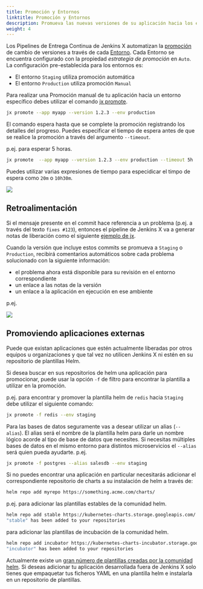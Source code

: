```yaml
---
title: Promoción y Entornos
linktitle: Promoción y Entornos
description: Promueva las nuevas versiones de su aplicación hacia los entornos
weight: 4
---
```


Los Pipelines de Entrega Continua de Jenkins X automatizan la [promoción](/es/about/concepts/features/#promoción) de cambio de versiones a través de cada [Entorno](/es/about/concepts/features/#entornos). Cada Entorno se encuentra configurado con la propiedad _estrategia de promoción_ en `Auto`. La configuración pre-establecida para los entornos es:

* El entorno `Staging` utiliza promoción automática
* El entorno `Production` utiliza promoción `Manual`

Para realizar una Promoción manual de tu aplicación hacia un entorno específico debes utilizar el comando [jx promote](/commands/jx_promote/).

```sh
jx promote --app myapp --version 1.2.3 --env production
```

El comando espera hasta que se complete la promoción registrando los detalles del progreso. Puedes especificar el tiempo de espera antes de que se realice la promoción a través del argumento `--timeout`.

p.ej. para esperar 5 horas.

```sh
jx promote  --app myapp --version 1.2.3 --env production --timeout 5h
```

Puedes utilizar varias expresiones de tiempo para especidicar el timpo de espera como `20m` o `10h30m`.

<img src="/images/overview.png" class="img-thumbnail">

## Retroalimentación

Si el mensaje presente en el commit hace referencia a un problema (p.ej. a través del texto `fixes #123`), entonces el pipeline de Jenkins X va a generar notas de liberación como el siguiente [ejemplo de jx](https://github.com/jenkins-x/jx/releases).

Cuando la versión que incluye estos commits se promueva a `Staging` o `Production`, recibirá comentarios automáticos sobre cada problema solucionado con la siguiente información:

* el problema ahora está disponible para su revisión en el entorno correspondiente
* un enlace a las notas de la versión
* un enlace a la aplicación en ejecución en ese ambiente

p.ej.

<img src="/images/issue-comment.png" class="img-thumbnail">

## Promoviendo aplicaciones externas

Puede que existan aplicaciones que estén actualmente liberadas por otros equipos u organizaciones y que tal vez no utilicen Jenkins X ni estén en su repositorio de plantillas Helm.

Si desea buscar en sus repositorios de helm una aplicación para promocionar, puede usar la opción `-f` de filtro para encontrar la plantilla a utilizar en la promoción.

p.ej. para encontrar y promover la plantilla helm de `redis` hacia `Staging` debe utilizar el siguiente comando:

```sh
jx promote -f redis --env staging
```

Para las bases de datos seguramente vas a desear utilizar un alias (`--alias`). El alias será el nombre de la plantilla helm para darle un nombre lógico acorde al tipo de base de datos que necesites. Si necesitas múltiples bases de datos en el mismo entorno para distintos microservicios el `--alias` será quien pueda ayudarte. p.ej.

```sh
jx promote -f postgres --alias salesdb --env staging
```

Si no puedes encontrar una aplicación en particular necesitarás adicionar el correspondiente repositorio de charts a su instalación de helm a través de:

```sh
helm repo add myrepo https://something.acme.com/charts/
```

p.ej. para adicionar las plantillas estables de la comunidad helm.

```sh
helm repo add stable https://kubernetes-charts.storage.googleapis.com/
"stable" has been added to your repositories
```

para adicionar las plantillas de incubación de la comunidad helm.

```sh
helm repo add incubator https://kubernetes-charts-incubator.storage.googleapis.com/
"incubator" has been added to your repositories
```

Actualmente existe un [gran número de plantillas creadas por la comunidad helm](https://github.com/helm/charts/tree/master/stable). Si deseas adicionar tu aplicación desarrollada fuera de Jenkins X solo tienes que empaquetar tus ficheros YAML en una plantilla helm e instalarla en un repositorio de plantillas.
